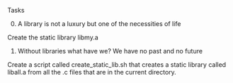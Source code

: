 Tasks


0. A library is not a luxury but one of the necessities of life


Create the static library libmy.a


1. Without libraries what have we? We have no past and no future


Create a script called create_static_lib.sh that creates a static library called liball.a from all the .c files that are in the current directory.
